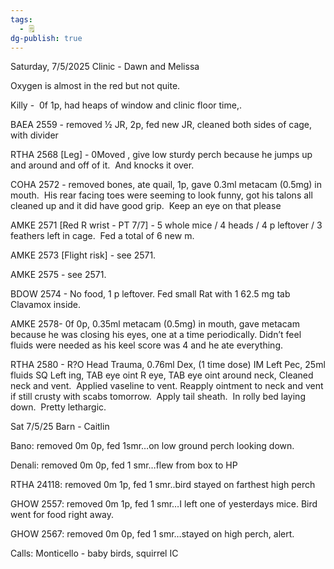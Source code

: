 ```yaml
---
tags:
  - 🗒️
dg-publish: true
---
```



Saturday, 7/5/2025 Clinic - Dawn and Melissa

Oxygen is almost in the red but not quite.

Killy -  0f 1p, had heaps of window and clinic floor time,.

BAEA 2559 - removed ½ JR, 2p, fed new JR, cleaned both sides of cage, with divider

RTHA 2568 [Leg] - 0Moved , give low sturdy perch because he jumps up and around and off of it.  And knocks it over. 

COHA 2572 - removed bones, ate quail, 1p, gave 0.3ml metacam (0.5mg) in mouth.  His rear facing toes were seeming to look funny, got his talons all cleaned up and it did have good grip.  Keep an eye on that please

AMKE 2571 [Red R wrist - PT 7/7] - 5 whole mice / 4 heads / 4 p leftover / 3 feathers left in cage.  Fed a total of 6 new m.

AMKE 2573 [Flight risk] - see 2571.

AMKE 2575 - see 2571.

BDOW 2574 - No food, 1 p leftover. Fed small Rat with 1 62.5 mg tab Clavamox inside.

AMKE 2578- 0f 0p, 0.35ml metacam (0.5mg) in mouth, gave metacam because he was closing his eyes, one at a time periodically. Didn’t feel fluids were needed as his keel score was 4 and he ate everything.

RTHA 2580 - R?O Head Trauma, 0.76ml Dex, (1 time dose) IM Left Pec, 25ml fluids SQ Left ing, TAB eye oint R eye, TAB eye oint around neck, Cleaned neck and vent.  Applied vaseline to vent. Reapply ointment to neck and vent if still crusty with scabs tomorrow.  Apply tail sheath.  In rolly bed laying down.  Pretty lethargic.



Sat 7/5/25 Barn - Caitlin 

Bano: removed 0m 0p, fed 1smr…on low ground perch looking down.

Denali: removed 0m 0p, fed 1 smr…flew from box to HP

RTHA 24118: removed 0m 1p, fed 1 smr..bird stayed on farthest high perch 

GHOW 2557: removed 0m 1p, fed 1 smr…I left one of yesterdays mice. Bird went for food right away.

GHOW 2567: removed 0m 0p, fed 1 smr…stayed on high perch, alert.



Calls: Monticello - baby birds, squirrel IC


